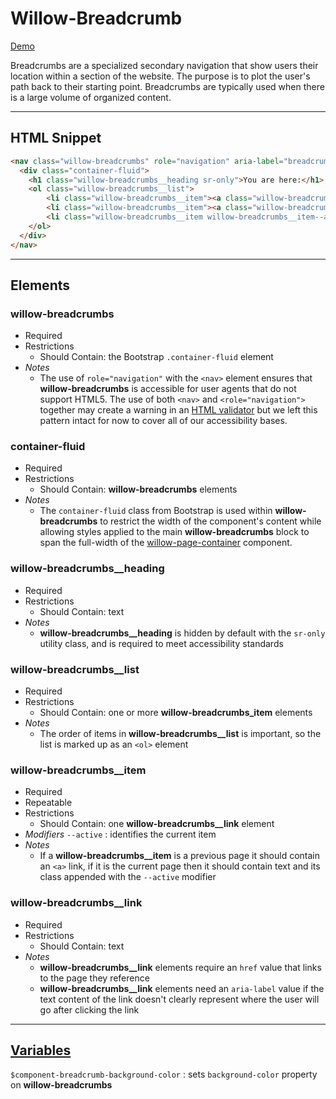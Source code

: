 # **Willow-Breadcrumb**

[Demo](https://unumux.github.io/willow-testing-site/components/breadcrumbs.html)

Breadcrumbs are a specialized secondary navigation that show users their location within a section of the website. The purpose is to plot the user's path back to their starting point. Breadcrumbs are typically used when there is a large volume of organized content.

---

## HTML Snippet

```html
<nav class="willow-breadcrumbs" role="navigation" aria-label="breadcrumb">
  <div class="container-fluid">
    <h1 class="willow-breadcrumbs__heading sr-only">You are here:</h1>
    <ol class="willow-breadcrumbs__list">
        <li class="willow-breadcrumbs__item"><a class="willow-breadcrumbs__link" href="" aria-label="">Nav Item 1</a></li>
        <li class="willow-breadcrumbs__item"><a class="willow-breadcrumbs__link" href="" aria-label="">Nav Item 2</a></li>
        <li class="willow-breadcrumbs__item willow-breadcrumbs__item--active">Current Item</li>
    </ol>
  </div>
</nav>
```

---

## Elements

### willow-breadcrumbs

- Required
- Restrictions
  - Should Contain: the Bootstrap `.container-fluid` element
- _Notes_
  - The use of `role="navigation"` with the `<nav>` element ensures that **willow-breadcrumbs** is accessible for user agents that do not support HTML5. The use of both `<nav>` and `<role="navigation">` together may create a warning in an [HTML validator](https://validator.w3.org/) but we left this pattern intact for now to cover all of our accessibility bases.

### container-fluid

- Required
- Restrictions
  - Should Contain: **willow-breadcrumbs** elements
- _Notes_
  - The `container-fluid` class from Bootstrap is used within **willow-breadcrumbs** to restrict the width of the component's content while allowing styles applied to the main **willow-breadcrumbs** block to span the full-width of the [willow-page-container](../page-container) component.

### willow-breadcrumbs__heading

- Required
- Restrictions
  - Should Contain: text
- _Notes_
  - **willow-breadcrumbs__heading** is hidden by default with the `sr-only` utility class, and is required to meet accessibility standards

### willow-breadcrumbs__list

- Required
- Restrictions
  - Should Contain: one or more **willow-breadcrumbs_item** elements
- _Notes_
  - The order of items in **willow-breadcrumbs__list** is important, so the list is marked up as an `<ol>` element

### willow-breadcrumbs__item

- Required
- Repeatable
- Restrictions
  - Should Contain: one **willow-breadcrumbs__link** element
- _Modifiers_
  `--active` : identifies the current item
- _Notes_
  - If a **willow-breadcrumbs__item** is a previous page it should contain an `<a>` link, if it is the current page then it should contain text and its class appended with the `--active` modifier

### willow-breadcrumbs__link

- Required
- Restrictions
  - Should Contain: text
- _Notes_
  - **willow-breadcrumbs__link** elements require an `href` value that links to the page they reference
  - **willow-breadcrumbs__link** elements need an `aria-label` value if the text content of the link doesn't clearly represent where the user will go after clicking the link

---

## [Variables](./styles/_default-variables.scss)

`$component-breadcrumb-background-color` : sets `background-color` property on **willow-breadcrumbs**
